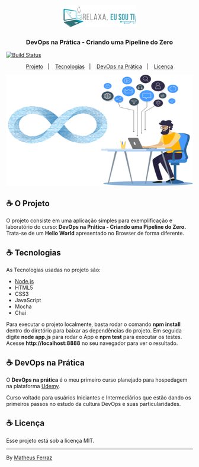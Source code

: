 <h1  align="center">

<img width="200" height="60" src=".files/relaxaeusouti.png"  alt="Relaxa, eu sou TI">

</h1>

<h3  align="center">

DevOps na Prática - Criando uma Pipeline do Zero

</h3>

<!-- Insira aqui a Flag com sua URL do Travis -->

[![Build Status](https://app.travis-ci.com/Jpbraz220/DevOpsLab-Pipeline.svg?branch=master)](https://app.travis-ci.com/Jpbraz220/DevOpsLab-Pipeline)

<p  align="center">
    <a  href="#-o-projeto">Projeto</a>&nbsp;&nbsp;&nbsp;|&nbsp;&nbsp;&nbsp;
    <a  href="#-tecnologias">Tecnologias</a>&nbsp;&nbsp;&nbsp;|&nbsp;&nbsp;&nbsp;
    <a  href="#-devops-na-prática">DevOps na Prática</a>&nbsp;&nbsp;&nbsp;|&nbsp;&nbsp;&nbsp;
    <a  href="#-licença">Licença</a>
</p>

<div  align="center">

<img width="600" height="300" src=".files/devops.png" alt="DevOps na Prática">

</div>

## ☕ O Projeto

O projeto consiste em uma aplicação simples para exemplificação e laboratório do curso: **DevOps na Prática - Criando uma Pipeline do Zero.**
Trata-se de um **Hello World** apresentado no Browser de forma diferente.

## ☕ Tecnologias

As Tecnologias usadas no projeto são:

- [Node.js](https://nodejs.org/en/)
- HTML5
- CSS3
- JavaScript
- Mocha
- Chai

Para executar o projeto localmente, basta rodar o comando **npm install** dentro do diretório para baixar as dependências do projeto. Em seguida digite **node app.js** para rodar o App e **npm test** para executar os testes. Acesse **http://localhost:8888** no seu navegador para ver o resultado.

## ☕ DevOps na Prática

O **DevOps na prática** é o meu primeiro curso planejado para hospedagem na plataforma [Udemy](https://udemy.com/).

Curso voltado para usuários Iniciantes e Intermediários que estão dando os primeiros passos no estudo da cultura DevOps e suas particularidades.

## ☕ Licença

Esse projeto está sob a licença MIT.

---

By [Matheus Ferraz](https://www.linkedin.com/in/matheus-ferraz/)
